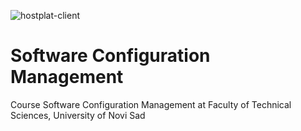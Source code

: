 ![hostplat-client](https://github.com/ndakic/hosting-platform/workflows/deploy-app-on-s3/badge.svg)

# Software Configuration Management 

Course Software Configuration Management at Faculty of Technical Sciences, University of Novi Sad
